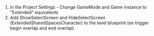 1. in the Project Settings - Change GameMode and Game instance to "Extended" equivalents
2. Add ShowSelectScreen and HideSelectScreen (ExtendedSharedSpacesCharacter) to the level blueprint (on trigger begin overlap and end overlap)